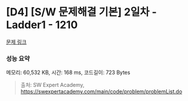 # [D4] [S/W 문제해결 기본] 2일차 - Ladder1 - 1210 

[문제 링크](https://swexpertacademy.com/main/code/problem/problemDetail.do?contestProbId=AV14ABYKADACFAYh) 

### 성능 요약

메모리: 60,532 KB, 시간: 168 ms, 코드길이: 723 Bytes



> 출처: SW Expert Academy, https://swexpertacademy.com/main/code/problem/problemList.do